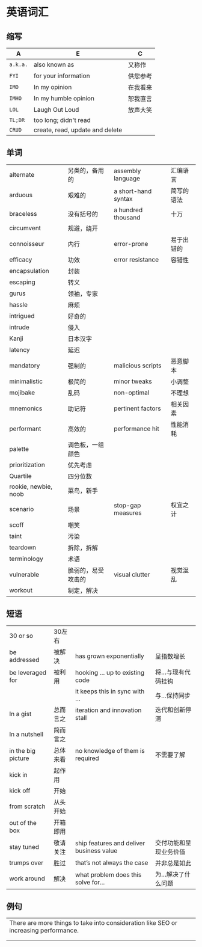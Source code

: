 # 英语词汇

## 缩写

| A        | E                               | C    |
| -------- | ------------------------------- | ---- |
| `a.k.a.` | also known as                   | 又称作  |
| `FYI`    | for your information            | 供您参考 |
| `IMO`    | In my opinion                   | 在我看来 |
| `IMHO`   | In my humble opinion            | 恕我直言 |
| `LOL`    | Laugh Out Loud                  | 放声大笑 |
| `TL;DR`  | too long; didn't read           |      |
| `CRUD`   | create, read, update and delete |      |

## 单词

|                      |           |                     |       |
| -------------------- | --------- | ------------------- | ----- |
| alternate            | 另类的，备用的   | assembly language   | 汇编语言  |
| arduous              | 艰难的       | a short-hand syntax | 简写的语法 |
| braceless            | 没有括号的     | a hundred thousand  | 十万    |
| circumvent           | 规避，绕开     |                     |       |
| connoisseur          | 内行        | error-prone         | 易于出错的 |
| efficacy             | 功效        | error resistance    | 容错性   |
| encapsulation        | 封装        |                     |       |
| escaping             | 转义        |                     |       |
| gurus                | 领袖，专家     |                     |       |
| hassle               | 麻烦        |                     |       |
| intrigued            | 好奇的       |                     |       |
| intrude              | 侵入        |                     |       |
| Kanji                | 日本汉字      |                     |       |
| latency              | 延迟        |                     |       |
| mandatory            | 强制的       | malicious scripts   | 恶意脚本  |
| minimalistic         | 极简的       | minor tweaks        | 小调整   |
| mojibake             | 乱码        | non-optimal         | 不理想   |
| mnemonics            | 助记符       | pertinent factors   | 相关因素  |
| performant           | 高效的       | performance hit     | 性能消耗  |
| palette              | 调色板，一组颜色  |                     |       |
| prioritization       | 优先考虑      |                     |       |
| Quartile             | 四分位数      |                     |       |
| rookie, newbie, noob | 菜鸟，新手     |                     |       |
| scenario             | 场景        | stop-gap measures   | 权宜之计  |
| scoff                | 嘲笑        |                     |       |
| taint                | 污染        |                     |       |
| teardown             | 拆除，拆解     |                     |       |
| terminology          | 术语        |                     |       |
| vulnerable           | 脆弱的，易受攻击的 | visual clutter      | 视觉混乱  |
| workout              | 制定，解决     |                     |       |

## 短语

|                    |      |                                          |             |
| ------------------ | ---- | ---------------------------------------- | ----------- |
| 30 or so           | 30左右 |                                          |             |
| be addressed       | 被解决  | has grown exponentially                  | 呈指数增长       |
| be leveraged for   | 被利用  | hooking … up to existing code            | 将…与现有代码挂钩   |
|                    |      | it keeps this in sync with …             | 与…保持同步      |
| In a gist          | 总而言之 | iteration and innovation stall           | 迭代和创新停滞     |
| In a nutshell      | 简而言之 |                                          |             |
| in the big picture | 总体来看 | no knowledge of them is required         | 不需要了解       |
| kick in            | 起作用  |                                          |             |
| kick off           | 开始   |                                          |             |
| from scratch       | 从头开始 |                                          |             |
| out of the box     | 开箱即用 |                                          |             |
| stay tuned         | 敬请关注 | ship features and deliver business value | 交付功能和呈现业务价值 |
| trumps over        | 胜过   | that’s not always the case               | 并非总是如此      |
| work around        | 解决   | what problem does this solve for...      | 为…解决了什么问题   |

## 例句

|                                                                                      |     |
| ------------------------------------------------------------------------------------ | --- |
| There are more things to take into consideration like SEO or increasing performance. |     |
|                                                                                      |     |
|                                                                                      |     |
